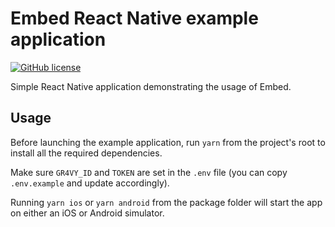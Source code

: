 # Embed React Native example application

[![GitHub license](https://img.shields.io/github/license/Naereen/StrapDown.js.svg)](https://github.com/gr4vy/secure-fields/blob/main/LICENSE)

Simple React Native application demonstrating the usage of Embed.

## Usage

Before launching the example application, run `yarn` from the project's root to install all the required dependencies.

Make sure `GR4VY_ID` and `TOKEN` are set in the `.env` file (you can copy `.env.example` and update accordingly).

Running `yarn ios` or `yarn android` from the package folder will start the app on either an iOS or Android simulator.
